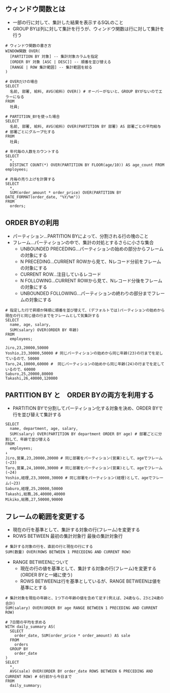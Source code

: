 ## ウィンドウ関数とは
- 一部の行に対して、集計した結果を表示するSQLのこと
- GROUP BYは列に対して集計を行うが、ウィンドウ関数は行に対して集計を行う

```
# ウィンドウ関数の書き方
WINDOW関数 OVER(
  [PARTITION BY 対象] -- 集計対象カラムを指定
  [ORDER BY 対象 [ASC | DESC]] -- 順番を並び替える
  [RANGE | ROW 集計範囲] -- 集計範囲を絞る
)
```
```
# OVERだけの場合
SELECT
  名前, 部署, 給料, AVG(給料) OVER() # オーバーがないと、GROUP BYがないのでエラーになる
FROM
  社員;
```
```
# PARTITION_BYを使った場合
SELECT
  名前, 部署, 給料, AVG(給料) OVER(PARTITION BY 部署) AS 部署ごとの平均給与 # 部署ごとにグループ化する
FROM
  社員;

# 年代毎の人数をカウントする
SELECT
  *,
  DISTINCT COUNT(*) OVER(PARTITION BY FLOOR(age/10)) AS age_count FROM employees;

# 月毎の売り上げを計算する
SELECT
  *,
  SUM(order_amount * order_price) OVER(PARTITION BY DATE_FORMAT(order_date, "%Y/%m"))
FROM
  orders;
```

## ORDER BYの利用
- パーティション...PARTITION BYによって、分割される行の塊のこと
- フレーム...パーティションの中で、集計の対処とするさらに小さな集合
  - UNBOUNDED PRECEDING...パーティションの始めの部分からフレームの対象にする
  - N PRECEDING...CURRENT ROWから見て、Nレコード分前をフレームの対象にする
  - CURRENT ROW...注目しているレコード
  - N FOLLOWING...CURRENT ROWから見て、Nレコード分後をフレームの対象にする
  - UNBOUNDED FOLLOWING...パーティションの終わりの部分までフレームの対象にする

```
# 指定した行で昇順か降順に順番を並び替えて、(デフォルトでは)パーティションの始めから現在の行と同じ値の行までをフレームとして気集計する
SELECT
  name, age, salary,
  SUM(salary) OVER(ORDER BY 年齢)
FROM
  employees;

Jiro,23,20000,50000
Yoshio,23,30000,50000 # 同じパーティションの始めから同じ年齢(23)の行までを足しているので、50000
Taro,24,10000,60000 #  同じパーティションの始めから同じ年齢(24)の行までを足しているので、60000
Saburo,25,20000,80000
Takashi,26,40000,120000
```

## PARTITION BY と　ORDER BYの両方を利用する
- PARTITION BYで分割してパーティション化する対象を決め、ORDER BYで行を並び替えて集計する
```
SELECT
  name, department, age, salary,
  SUM(salary) OVER(PARTITION BY department ORDER BY age) # 部署ごとに分割して、年齢で並び替える
FROM
  employees;
↓
Jiro,営業,23,20000,20000 # 同じ部署をパーティション(営業)として、ageでフレーム(~23)
Taro,営業,24,10000,30000 # 同じ部署をパーティション(営業)として、ageでフレーム(~24)
Yoshio,経理,23,30000,30000 # 同じ部署をパーティション(経理)として、ageでフレーム(~23)
Saburo,経理,25,20000,50000
Takashi,総務,26,40000,40000
Mikiko,総務,27,50000,90000
```

## フレームの範囲を変更する
- 現在の行を基準として、集計する対象の行(フレーム)を変更する
- ROWS BETWEEN 最初の集計対象行 最後の集計対象行
```
# 集計する対象の行を、直前の行と現在の行にする
SUM(数量) OVER(ROWS BETWEEN 1 PRECEDING AND CURRENT ROW)
```

- RANGE BETWEENについて
  - 現在の行の値を基準として、集計する対象の行(フレーム)を変更する(ORDER BYと一緒に使う)
  - ROWS BETWEENは行を基準としているが、RANGE BETWEENは値を基準にとする
```
# 集計対象を現在の年齢と、1つ下の年齢の値を含めて足す(例えば、24歳なら、23と24歳の合計)
SUM(salary) OVER(ORDER BY age RANGE BETWEEN 1 PRECEDING AND CURRENT ROW)

# 7日間の平均を求める
WITH daily_summary AS(
  SELECT
    order_date, SUM(order_price * order_amount) AS sale
  FROM
    orders
  GROUP BY
    order_date
)
SELECT
  *,
  AVG(sale) OVER(ORDER BY order_date ROWS BETWEEN 6 PRECEDING AND CURRENT ROW) # 6行前から今日まで
FROM
  daily_summary;
```
